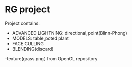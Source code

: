 # RG project

Project contains:

- ADVANCED LIGHTNING: directional,point(Blinn-Phong)
- MODELS: table,poted plant
- FACE CULLING
- BLENDING(discard)


-texture(grass.png) from OpenGL repository
